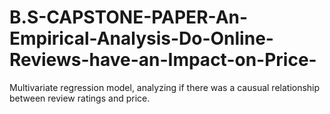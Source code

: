 # B.S-CAPSTONE-PAPER-An-Empirical-Analysis-Do-Online-Reviews-have-an-Impact-on-Price-
Multivariate regression model, analyzing if there was a causual relationship between review ratings and price. 
